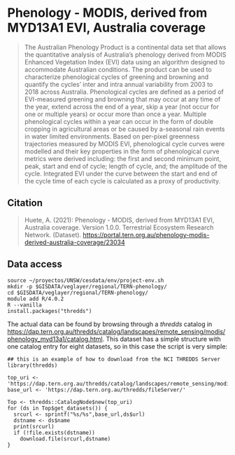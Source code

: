 # Phenology - MODIS, derived from MYD13A1 EVI, Australia coverage

> The Australian Phenology Product is a continental data set that allows the quantitative analysis of Australia’s phenology derived from MODIS Enhanced Vegetation Index (EVI) data using an algorithm designed to accommodate Australian conditions. The product can be used to characterize phenological cycles of greening and browning and quantify the cycles’ inter and intra annual variability from 2003 to 2018 across Australia. Phenological cycles are defined as a period of EVI-measured greening and browning that may occur at any time of the year, extend across the end of a year, skip a year (not occur for one or multiple years) or occur more than once a year. Multiple phenological cycles within a year can occur in the form of double cropping in agricultural areas or be caused by a-seasonal rain events in water limited environments. Based on per-pixel greenness trajectories measured by MODIS EVI, phenological cycle curves were modelled and their key properties in the form of phenological curve metrics were derived including: the first and second minimum point, peak, start and end of cycle; length of cycle, and; the amplitude of the cycle. Integrated EVI under the curve between the start and end of the cycle time of each cycle is calculated as a proxy of productivity.

## Citation

> Huete, A. (2021): Phenology - MODIS, derived from MYD13A1 EVI, Australia coverage. Version 1.0.0. Terrestrial Ecosystem Research Network. (Dataset). https://portal.tern.org.au/phenology-modis-derived-australia-coverage/23034

## Data access

```{sh}
source ~/proyectos/UNSW/cesdata/env/project-env.sh
mkdir -p $GISDATA/veglayer/regional/TERN-phenology/
cd $GISDATA/veglayer/regional/TERN-phenology/
module add R/4.0.2
R --vanilla
install.packages("thredds")
```

The actual data can be found by browsing through a  *thredds* catalog in https://dap.tern.org.au/thredds/catalog/landscapes/remote_sensing/modis/phenology_myd13a1/catalog.html. This dataset has a simple structure with one catalog entry for eight datasets, so in this case the script is very simple:

```{r}
## this is an example of how to download from the NCI THREDDS Server
library(thredds)

top_uri <- 'https://dap.tern.org.au/thredds/catalog/landscapes/remote_sensing/modis/phenology_myd13a1/catalog.xml'
base_url <- 'https://dap.tern.org.au/thredds/fileServer/'

Top <- thredds::CatalogNode$new(top_uri)
for (ds in Top$get_datasets()) {
  srcurl <- sprintf("%s/%s",base_url,ds$url)
  dstname <- ds$name
  print(srcurl)
  if (!file.exists(dstname))
    download.file(srcurl,dstname)
}

```
